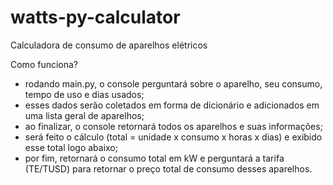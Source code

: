 # watts-py-calculator
Calculadora de consumo de aparelhos elétricos

Como funciona?

- rodando main.py, o console perguntará sobre o aparelho, seu consumo, tempo de uso e dias usados;
- esses dados serão coletados em forma de dicionário e adicionados em uma lista geral de aparelhos;
- ao finalizar, o console retornará todos os aparelhos e suas informações;
- será feito o cálculo (total = unidade x consumo x horas x dias) e exibido esse total logo abaixo;
- por fim, retornará o consumo total em kW e perguntará a tarifa (TE/TUSD) para retornar o preço total de consumo desses aparelhos.